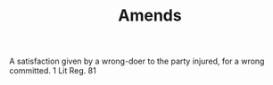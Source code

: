 ---
title: Amends
letter: A
permalink: "/definitions/amends.html"
body: A satisfaction given by a wrong-doer to the party injured, for a wrong committed.
  1 Lit Reg. 81
published_at: '2018-07-07'
source: Black's Law Dictionary
layout: post
---